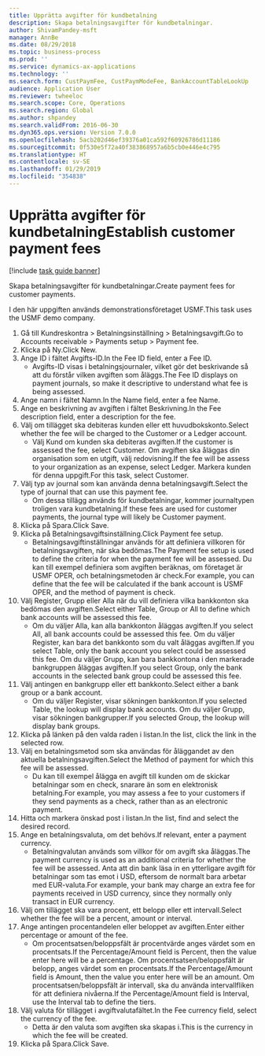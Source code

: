 ```yaml
---
title: Upprätta avgifter för kundbetalning
description: Skapa betalningsavgifter för kundbetalningar.
author: ShivamPandey-msft
manager: AnnBe
ms.date: 08/29/2018
ms.topic: business-process
ms.prod: ''
ms.service: dynamics-ax-applications
ms.technology: ''
ms.search.form: CustPaymFee, CustPaymModeFee, BankAccountTableLookUp
audience: Application User
ms.reviewer: twheeloc
ms.search.scope: Core, Operations
ms.search.region: Global
ms.author: shpandey
ms.search.validFrom: 2016-06-30
ms.dyn365.ops.version: Version 7.0.0
ms.openlocfilehash: 5acb202d46ef39376a01ca592f60926786d11186
ms.sourcegitcommit: 0f530e5f72a40f383868957a6b5cb0e446e4c795
ms.translationtype: HT
ms.contentlocale: sv-SE
ms.lasthandoff: 01/29/2019
ms.locfileid: "354838"
---
```

# <a name="establish-customer-payment-fees"></a><span data-ttu-id="dedbf-103">Upprätta avgifter för kundbetalning</span><span class="sxs-lookup"><span data-stu-id="dedbf-103">Establish customer payment fees</span></span>

[!include [task guide banner](../../includes/task-guide-banner.md)]

<span data-ttu-id="dedbf-104">Skapa betalningsavgifter för kundbetalningar.</span><span class="sxs-lookup"><span data-stu-id="dedbf-104">Create payment fees for customer payments.</span></span>

<span data-ttu-id="dedbf-105">I den här uppgiften används demonstrationsföretaget USMF.</span><span class="sxs-lookup"><span data-stu-id="dedbf-105">This task uses the USMF demo company.</span></span>

1. <span data-ttu-id="dedbf-106">Gå till Kundreskontra > Betalningsinställning > Betalningsavgift.</span><span class="sxs-lookup"><span data-stu-id="dedbf-106">Go to Accounts receivable > Payments setup > Payment fee.</span></span>
2. <span data-ttu-id="dedbf-107">Klicka på Ny.</span><span class="sxs-lookup"><span data-stu-id="dedbf-107">Click New.</span></span>
3. <span data-ttu-id="dedbf-108">Ange ID i fältet Avgifts-ID.</span><span class="sxs-lookup"><span data-stu-id="dedbf-108">In the Fee ID field, enter a Fee ID.</span></span>
    * <span data-ttu-id="dedbf-109">Avgifts-ID visas i betalningsjournaler, vilket gör det beskrivande så att du förstår vilken avgiften som åläggs.</span><span class="sxs-lookup"><span data-stu-id="dedbf-109">The Fee ID displays on payment journals, so make it descriptive to understand what fee is being assessed.</span></span>  
4. <span data-ttu-id="dedbf-110">Ange namn i fältet Namn.</span><span class="sxs-lookup"><span data-stu-id="dedbf-110">In the Name field, enter a fee Name.</span></span>
5. <span data-ttu-id="dedbf-111">Ange en beskrivning av avgiften i fältet Beskrivning.</span><span class="sxs-lookup"><span data-stu-id="dedbf-111">In the Fee description field, enter a description for the fee.</span></span>
6. <span data-ttu-id="dedbf-112">Välj om tillägget ska debiteras kunden eller ett huvudbokskonto.</span><span class="sxs-lookup"><span data-stu-id="dedbf-112">Select whether the fee will be charged to the Customer or a Ledger account.</span></span>
    * <span data-ttu-id="dedbf-113">Välj Kund om kunden ska debiteras avgiften.</span><span class="sxs-lookup"><span data-stu-id="dedbf-113">If the customer is assessed the fee, select Customer.</span></span> <span data-ttu-id="dedbf-114">Om avgiften ska åläggas din organisation som en utgift, välj redovisning.</span><span class="sxs-lookup"><span data-stu-id="dedbf-114">If the fee will be assess to your organization as an expense, select Ledger.</span></span> <span data-ttu-id="dedbf-115">Markera kunden för denna uppgift.</span><span class="sxs-lookup"><span data-stu-id="dedbf-115">For this task, select Customer.</span></span>  
7. <span data-ttu-id="dedbf-116">Välj typ av journal som kan använda denna betalningsavgift.</span><span class="sxs-lookup"><span data-stu-id="dedbf-116">Select the type of  journal that can use this payment fee.</span></span>
    * <span data-ttu-id="dedbf-117">Om dessa tillägg används för kundbetalningar, kommer journaltypen troligen vara kundbetalning.</span><span class="sxs-lookup"><span data-stu-id="dedbf-117">If these fees are used for customer payments, the journal type will likely be Customer payment.</span></span>  
8. <span data-ttu-id="dedbf-118">Klicka på Spara.</span><span class="sxs-lookup"><span data-stu-id="dedbf-118">Click Save.</span></span>
9. <span data-ttu-id="dedbf-119">Klicka på Betalningsavgiftsinställning.</span><span class="sxs-lookup"><span data-stu-id="dedbf-119">Click Payment fee setup.</span></span>
    * <span data-ttu-id="dedbf-120">Betalningsavgiftinställningar används för att definiera villkoren för betalningsavgiften, när ska bedömas.</span><span class="sxs-lookup"><span data-stu-id="dedbf-120">The Payment fee setup is used to define the criteria for when the payment fee will be assessed.</span></span>  <span data-ttu-id="dedbf-121">Du kan till exempel definiera som avgiften beräknas, om företaget är USMF OPER, och betalningsmetoden är check.</span><span class="sxs-lookup"><span data-stu-id="dedbf-121">For example, you can define that the fee will be calculated if the bank account is USMF OPER, and the method of payment is check.</span></span>  
10. <span data-ttu-id="dedbf-122">Välj Register, Grupp eller Alla när du vill definiera vilka bankkonton ska bedömas den avgiften.</span><span class="sxs-lookup"><span data-stu-id="dedbf-122">Select either Table, Group or All to define which bank accounts will be assessed this fee.</span></span>
    * <span data-ttu-id="dedbf-123">Om du väljer Alla, kan alla bankkonton åläggas avgiften.</span><span class="sxs-lookup"><span data-stu-id="dedbf-123">If you select All, all bank accounts could be assessed this fee.</span></span>  <span data-ttu-id="dedbf-124">Om du väljer Register, kan bara det bankkonto som du valt åläggas avgiften.</span><span class="sxs-lookup"><span data-stu-id="dedbf-124">If you select Table, only the bank account you select could be assessed this fee.</span></span> <span data-ttu-id="dedbf-125">Om du väljer Grupp, kan bara bankkontona i den markerade bankgruppen åläggas avgiften.</span><span class="sxs-lookup"><span data-stu-id="dedbf-125">If you select Group, only the bank accounts in the selected bank group could be assessed this fee.</span></span>  
11. <span data-ttu-id="dedbf-126">Välj antingen en bankgrupp eller ett bankkonto.</span><span class="sxs-lookup"><span data-stu-id="dedbf-126">Select either a bank group or a bank account.</span></span>
    * <span data-ttu-id="dedbf-127">Om du väljer Register, visar sökningen bankkonton.</span><span class="sxs-lookup"><span data-stu-id="dedbf-127">If you selected Table, the lookup will display bank accounts.</span></span> <span data-ttu-id="dedbf-128">Om du väljer Grupp, visar sökningen bankgrupper.</span><span class="sxs-lookup"><span data-stu-id="dedbf-128">If you selected Group, the lookup will display bank groups.</span></span>  
12. <span data-ttu-id="dedbf-129">Klicka på länken på den valda raden i listan.</span><span class="sxs-lookup"><span data-stu-id="dedbf-129">In the list, click the link in the selected row.</span></span>
13. <span data-ttu-id="dedbf-130">Välj en betalningsmetod som ska användas för åläggandet av den aktuella betalningsavgiften.</span><span class="sxs-lookup"><span data-stu-id="dedbf-130">Select the Method of payment for which this fee will be assessed.</span></span>
    * <span data-ttu-id="dedbf-131">Du kan till exempel ålägga en avgift till kunden om de skickar betalningar som en check, snarare än som en elektronisk betalning.</span><span class="sxs-lookup"><span data-stu-id="dedbf-131">For example, you may assess a fee to your customers if they send payments as a check, rather than as an electronic payment.</span></span>  
14. <span data-ttu-id="dedbf-132">Hitta och markera önskad post i listan.</span><span class="sxs-lookup"><span data-stu-id="dedbf-132">In the list, find and select the desired record.</span></span>
15. <span data-ttu-id="dedbf-133">Ange en betalningsvaluta, om det behövs.</span><span class="sxs-lookup"><span data-stu-id="dedbf-133">If relevant, enter a payment currency.</span></span>
    * <span data-ttu-id="dedbf-134">Betalningvalutan används som villkor för om avgift ska åläggas.</span><span class="sxs-lookup"><span data-stu-id="dedbf-134">The payment currency is used as an additional criteria for whether the fee will be assessed.</span></span>  <span data-ttu-id="dedbf-135">Anta att din bank läsa in en ytterligare avgift för betalningar som tas emot i USD, eftersom de normalt bara arbetar med EUR-valuta.</span><span class="sxs-lookup"><span data-stu-id="dedbf-135">For example, your bank may charge an extra fee for payments received in USD currency, since they normally only transact in EUR currency.</span></span>  
16. <span data-ttu-id="dedbf-136">Välj om tillägget ska vara procent, ett belopp eller ett intervall.</span><span class="sxs-lookup"><span data-stu-id="dedbf-136">Select whether the fee will be a percent, amount or interval.</span></span>
17. <span data-ttu-id="dedbf-137">Ange antingen procentandelen eller beloppet av avgiften.</span><span class="sxs-lookup"><span data-stu-id="dedbf-137">Enter either percentage or amount of the fee.</span></span>
    * <span data-ttu-id="dedbf-138">Om procentsatsen/beloppsfält är procentvärde anges värdet som en procentsats.</span><span class="sxs-lookup"><span data-stu-id="dedbf-138">If the Percentage/Amount field is Percent, then the value enter here will be a percentage.</span></span> <span data-ttu-id="dedbf-139">Om procentsatsen/beloppsfält är belopp, anges värdet som en procentsats.</span><span class="sxs-lookup"><span data-stu-id="dedbf-139">If the Percentage/Amount field is Amount, then the value you enter here will be an amount.</span></span> <span data-ttu-id="dedbf-140">Om procentsatsen/beloppsfält är intervall, ska du använda intervallfliken för att definiera nivåerna.</span><span class="sxs-lookup"><span data-stu-id="dedbf-140">If the Percentage/Amount field is Interval, use the Interval tab to define the tiers.</span></span>  
18. <span data-ttu-id="dedbf-141">Välj valuta för tillägget i avgiftvalutafältet.</span><span class="sxs-lookup"><span data-stu-id="dedbf-141">In the Fee currency field, select the currency of the fee.</span></span>
    * <span data-ttu-id="dedbf-142">Detta är den valuta som avgiften ska skapas i.</span><span class="sxs-lookup"><span data-stu-id="dedbf-142">This is the currency in which the fee will be created.</span></span>  
19. <span data-ttu-id="dedbf-143">Klicka på Spara.</span><span class="sxs-lookup"><span data-stu-id="dedbf-143">Click Save.</span></span>

